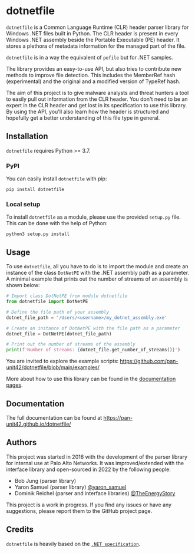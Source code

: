 # dotnetfile

`dotnetfile` is a Common Language Runtime (CLR) header parser library for Windows .NET files built in Python. The CLR header is present in every Windows .NET assembly beside the Portable Executable (PE) header. It stores a plethora of metadata information for the managed part of the file.

`dotnetfile` is in a way the equivalent of `pefile` but for .NET samples.

The library provides an easy-to-use API, but also tries to contribute new methods to improve file detection. This includes the MemberRef hash (experimental) and the original and a modified version of TypeRef hash.

The aim of this project is to give malware analysts and threat hunters a tool to easily pull out information from the CLR header. You don't need to be an expert in the CLR header and get lost in its specification to use this library. By using the API, you'll also learn how the header is structured and hopefully get a better understanding of this file type in general.

## Installation

`dotnetfile` requires Python >= 3.7.

### PyPI

You can easily install `dotnetfile` with pip:

```pip install dotnetfile```

### Local setup

To install `dotnetfile` as a module, please use the provided `setup.py` file. This can be done with the help of Python:  

```python3 setup.py install```

## Usage

To use `dotnetfile`, all you have to do is to import the module and create an instance of the class `DotNetPE` with the .NET assembly path as a parameter. A minimal example that prints out the number of streams of an assembly is shown below:

```python #
# Import class DotNetPE from module dotnetfile
from dotnetfile import DotNetPE

# Define the file path of your assembly
dotnet_file_path = '/Users/<username>/my_dotnet_assembly.exe'

# Create an instance of DotNetPE with the file path as a parameter
dotnet_file = DotNetPE(dotnet_file_path)

# Print out the number of streams of the assembly
print(f'Number of streams: {dotnet_file.get_number_of_streams()}')
```

You are invited to explore the example scripts: https://github.com/pan-unit42/dotnetfile/blob/main/examples/

More about how to use this library can be found in the [documentation pages](https://pan-unit42.github.io/dotnetfile/get_started/usage/). 

## Documentation

The full documentation can be found at https://pan-unit42.github.io/dotnetfile/

## Authors

This project was started in 2016 with the development of the parser library for internal use at Palo Alto Networks. It was improved/extended with the interface library and open-sourced in 2022 by the following people:

- Bob Jung (parser library)
- Yaron Samuel (parser library) [@yaron_samuel](https://twitter.com/yaron_samuel)
- Dominik Reichel (parser and interface libraries) [@TheEnergyStory](https://twitter.com/TheEnergyStory)

This project is a work in progress. If you find any issues or have any suggestions, please report them to the GitHub project page.

## Credits

`dotnetfile` is heavily based on the [`.NET specification`](https://www.ecma-international.org/wp-content/uploads/ECMA-335_6th_edition_june_2012.pdf).

